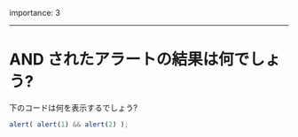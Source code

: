 importance: 3

---

# AND されたアラートの結果は何でしょう?

下のコードは何を表示するでしょう?

```js
alert( alert(1) && alert(2) );
```
